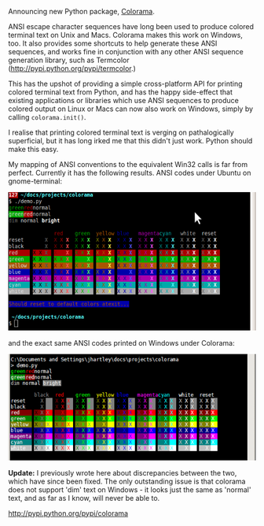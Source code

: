 <!--
.. title: colorama: Simple cross-platform Python API for colored terminal text
.. slug: colorama-simple-cross-platform-python-api-for-colored-terminal-text
.. date: 2010-04-21 10:18:30-05:00
.. tags: geek,software,python,mswin-dev,terminal
-->

Announcing new Python package,
[Colorama](http://pypi.python.org/pypi/colorama).

ANSI escape character sequences have long been used to produce colored
terminal text on Unix and Macs. Colorama makes this work on Windows,
too. It also provides some shortcuts to help generate these ANSI
sequences, and works fine in conjunction with any other ANSI sequence
generation library, such as Termcolor
(<http://pypi.python.org/pypi/termcolor>.)

This has the upshot of providing a simple cross-platform API for
printing colored terminal text from Python, and has the happy
side-effect that existing applications or libraries which use ANSI
sequences to produce colored output on Linux or Macs can now also work
on Windows, simply by calling `colorama.init()`.

I realise that printing colored terminal text is verging on
pathalogically superficial, but it has long irked me that this didn't
just work. Python should make this easy.

My mapping of ANSI conventions to the equivalent Win32 calls is far from
perfect. Currently it has the following results. ANSI codes under Ubuntu
on gnome-terminal:

![](/files/2010/04/screenshot-ubuntu-gnometerminal.png)

and the exact same ANSI codes printed on Windows under Colorama:

![](/files/2010/04/screenshot-winxp-console2.png)

**Update:** I previously wrote here about discrepancies between the two,
which have since been fixed. The only outstanding issue is that colorama
does not support 'dim' text on Windows - it looks just the same as
'normal' text, and as far as I know, will never be able to.

<http://pypi.python.org/pypi/colorama>
